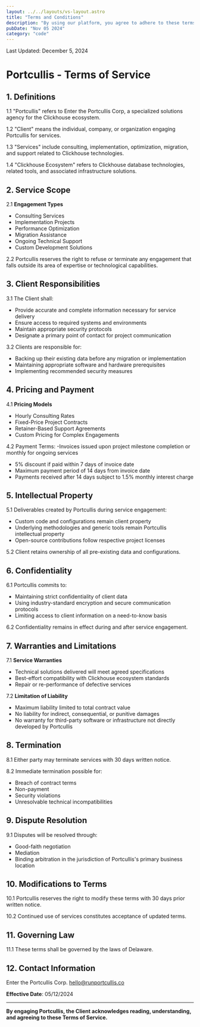 ```yaml
---
layout: ../../layouts/vs-layout.astro
title: "Terms and Conditions"
description: "By using our platform, you agree to adhere to these terms and conditions"
pubDate: "Nov 05 2024"
category: "code"
---
```


Last Updated: December 5, 2024

# Portcullis - Terms of Service

## 1. Definitions

1.1 "Portcullis" refers to Enter the Portcullis Corp, a specialized solutions agency for the Clickhouse ecosystem.

1.2 "Client" means the individual, company, or organization engaging Portcullis for services.

1.3 "Services" include consulting, implementation, optimization, migration, and support related to Clickhouse technologies.

1.4 "Clickhouse Ecosystem" refers to Clickhouse database technologies, related tools, and associated infrastructure solutions.

## 2. Service Scope

2.1 **Engagement Types**
- Consulting Services
- Implementation Projects
- Performance Optimization
- Migration Assistance
- Ongoing Technical Support
- Custom Development Solutions

2.2 Portcullis reserves the right to refuse or terminate any engagement that falls outside its area of expertise or technological capabilities.

## 3. Client Responsibilities

3.1 The Client shall:
- Provide accurate and complete information necessary for service delivery
- Ensure access to required systems and environments
- Maintain appropriate security protocols
- Designate a primary point of contact for project communication

3.2 Clients are responsible for:
- Backing up their existing data before any migration or implementation
- Maintaining appropriate software and hardware prerequisites
- Implementing recommended security measures

## 4. Pricing and Payment

4.1 **Pricing Models**
- Hourly Consulting Rates
- Fixed-Price Project Contracts
- Retainer-Based Support Agreements
- Custom Pricing for Complex Engagements

4.2 Payment Terms:
-Invoices issued upon project milestone completion or monthly for ongoing services
- 5% discount if paid within 7 days of invoice date
- Maximum payment period of 14 days from invoice date
- Payments received after 14 days subject to 1.5% monthly interest charge

## 5. Intellectual Property

5.1 Deliverables created by Portcullis during service engagement:
- Custom code and configurations remain client property
- Underlying methodologies and generic tools remain Portcullis intellectual property
- Open-source contributions follow respective project licenses

5.2 Client retains ownership of all pre-existing data and configurations.

## 6. Confidentiality

6.1 Portcullis commits to:
- Maintaining strict confidentiality of client data
- Using industry-standard encryption and secure communication protocols
- Limiting access to client information on a need-to-know basis

6.2 Confidentiality remains in effect during and after service engagement.

## 7. Warranties and Limitations

7.1 **Service Warranties**
- Technical solutions delivered will meet agreed specifications
- Best-effort compatibility with Clickhouse ecosystem standards
- Repair or re-performance of defective services

7.2 **Limitation of Liability**
- Maximum liability limited to total contract value
- No liability for indirect, consequential, or punitive damages
- No warranty for third-party software or infrastructure not directly developed by Portcullis

## 8. Termination

8.1 Either party may terminate services with 30 days written notice.

8.2 Immediate termination possible for:
- Breach of contract terms
- Non-payment
- Security violations
- Unresolvable technical incompatibilities

## 9. Dispute Resolution

9.1 Disputes will be resolved through:
- Good-faith negotiation
- Mediation
- Binding arbitration in the jurisdiction of Portcullis's primary business location

## 10. Modifications to Terms

10.1 Portcullis reserves the right to modify these terms with 30 days prior written notice.

10.2 Continued use of services constitutes acceptance of updated terms.

## 11. Governing Law

11.1 These terms shall be governed by the laws of Delaware.

## 12. Contact Information

Enter the Portcullis Corp.
hello@runportcullis.co

**Effective Date**: 05/12/2024

---

**By engaging Portcullis, the Client acknowledges reading, understanding, and agreeing to these Terms of Service.**